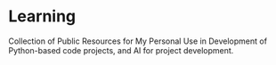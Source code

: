 # Learning
Collection of Public Resources for My Personal Use in Development of Python-based code projects, and AI for project development.
